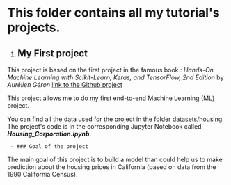 # This folder contains all my tutorial's projects.

1. ## My First project
   

This project is based on the first project in the famous book : *Hands-On Machine Learning with Scikit-Learn, Keras, and TensorFlow, 2nd Edition* by *Aurélien Géron* [link to the Github project](https://github.com/ageron/handson-ml2)

This project allows me to do my first end-to-end Machine Learning (ML) project. 

You can find all the data used for the project in the folder [datasets/housing](https://github.com/BenDamour/Portfolio/tree/master/Tutorials/datasets/housing). 
The project's code is in the corresponding Jupyter Notebook called **_Housing_Corporation.ipynb_**.

     - ### Goal of the project

The main goal of this project is to build a model than could help us to make prediction about the housing prices in California (based on data from the 1990 California Census). 


